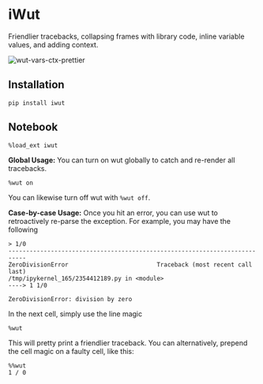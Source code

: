 # iWut

Friendlier tracebacks, collapsing frames with library code, inline variable values, and adding context.

![wut-vars-ctx-prettier](https://user-images.githubusercontent.com/2068077/138010088-d17eef95-0965-49b0-9570-b21c832cbe99.gif)


## Installation

```
pip install iwut
```

## Notebook

```
%load_ext iwut
```

**Global Usage:** You can turn on wut globally to catch and re-render all tracebacks.

```
%wut on
```

You can likewise turn off wut with `%wut off`.

**Case-by-case Usage:** Once you hit an error, you can use wut to retroactively re-parse the exception. For example, you may have the following

```
> 1/0
---------------------------------------------------------------------------
ZeroDivisionError                         Traceback (most recent call last)
/tmp/ipykernel_165/2354412189.py in <module>
----> 1 1/0

ZeroDivisionError: division by zero
```

In the next cell, simply use the line magic

```
%wut
```

This will pretty print a friendlier traceback. You can alternatively, prepend the cell magic on a faulty cell, like this:

```
%%wut
1 / 0
```
